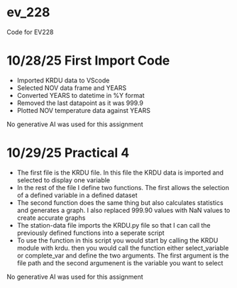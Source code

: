 # ev_228
Code for EV228

# 10/28/25 First Import Code
- Imported KRDU data to VScode
- Selected NOV data frame and YEARS
- Converted YEARS to datetime in %Y format
- Removed the last datapoint as it was 999.9
- Plotted NOV temperature data against YEARS
  
No generative AI was used for this assignment

# 10/29/25 Practical 4
- The first file is the KRDU file. In this file the KRDU data is imported and selected to display one variable
- In the rest of the file I define two functions. The first allows the selection of a defined variable in a defined dataset
- The second function does the same thing but also calculates statistics and generates a graph. I also replaced 999.90 values with NaN values to create accurate graphs
- The station-data file imports the KRDU.py file so that I can call the previously defined functions into a seperate script
- To use the function in this script you would start by calling the KRDU module with krdu. then you would call the function either select_variable or complete_var and define the two arguments. The first argument is the file path and the second argumenent is the variable you want to select

No generative AI was used for this assignment